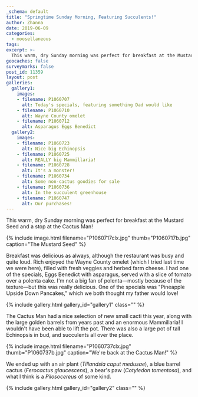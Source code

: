 ```yaml
---
_schema: default
title: "Springtime Sunday Morning, Featuring Succulents!"
author: Zhanna
date: 2019-06-09
categories:
  - moosellaneous
tags:
excerpt: >-
  This warm, dry Sunday morning was perfect for breakfast at the Mustard Seed and a stop at the Cactus Man!
geocaches: false
surveymarks: false
post_id: 11359
layout: post
galleries:
  gallery1:
    images:
    - filename: P1060707
      alt: Today's specials, featuring something Dad would like
    - filename: P1060710
      alt: Wayne County omelet 
    - filename: P1060712
      alt: Asparagus Eggs Benedict      
  gallery2:
    images:
    - filename: P1060723
      alt: Nice big Echinopsis
    - filename: P1060725
      alt: REALLY big Mammillaria!  
    - filename: P1060728
      alt: It's a monster!
    - filename: P1060734
      alt: Some non-cactus goodies for sale
    - filename: P1060736
      alt: In the succulent greenhouse
    - filename: P1060747
      alt: Our purchases! 
---
```


This warm, dry Sunday morning was perfect for breakfast at the Mustard Seed and a stop at the Cactus Man!

{% include image.html filename="P1060717clx.jpg" thumb="P1060717b.jpg" caption="The Mustard Seed" %}

Breakfast was delicious as always, although the restaurant was busy and quite loud. Rich enjoyed the Wayne County omelet (which I tried last time we were here), filled with fresh veggies and herbed farm cheese. I had one of the specials, Eggs Benedict with asparagus, served with a slice of tomato over a polenta cake. I'm not a big fan of polenta—mostly because of the texture—but this was really delicious. One of the specials was "Pineapple Upside Down Pancakes," which we both thought my father would love!

{% include gallery.html gallery_id="gallery1" class="" %}

The Cactus Man had a nice selection of new small cacti this year, along with the large golden barrels from years past and an enormous Mammillaria! I wouldn't have been able to lift the pot. There was also a large pot of tall Echinopsis in bud, and succulents all over the place.

{% include image.html filename="P1060737clx.jpg" thumb="P1060737b.jpg" caption="We're back at the Cactus Man!" %}

We ended up with an air plant (_Tillandsia caput medusae_), a blue barrel cactus (_Ferocactus glaucescens_), a bear's paw (_Cotyledon tomentosa_), and what I think is a _Pilosocereus_ of some kind.

{% include gallery.html gallery_id="gallery2" class="" %}